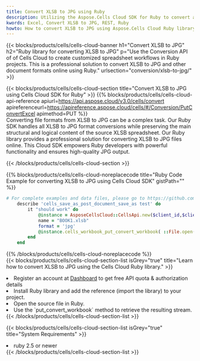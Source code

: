 ```yaml
---
title: Convert XLSB to JPG using Ruby 
description: Utilizing the Aspose.Cells Cloud SDK for Ruby to convert a XLSB format file to a JPG format file. 
kwords: Excel, Convert XLSB to JPG, REST, Ruby
howto: How to convert XLSB to JPG using Aspose.Cells Cloud Ruby library.
---
```



{{< blocks/products/cells/cells-cloud-banner h1="Convert XLSB to JPG" h2="Ruby library for converting XLSB to JPG" p="Use the Conversion API of of Cells Cloud to create customized spreadsheet workflows in Ruby projects. This is a professional solution to convert XLSB to JPG and other document formats online using Ruby." urlsection="conversion/xlsb-to-jpg/" >}}

{{< blocks/products/cells/cells-cloud-section  title="Convert XLSB to JPG using Cells Cloud SDK for Ruby" >}}
{{% blocks/products/cells/cells-cloud-api-reference  apiurl=https://api.aspose.cloud/v3.0/cells/convert  apireferenceurl=https://apireference.aspose.cloud/cells/#/Conversion/PutConvertExcel  apimethod=PUT %}}
<br/>
Converting file formats from XLSB to JPG can be a complex task. Our Ruby SDK handles all XLSB to JPG format conversions while preserving the main structural and logical content of the source XLSB spreadsheet. Our Ruby library provides a professional solution for converting XLSB to JPG files online. This Cloud SDK empowers Ruby developers with powerful functionality and ensures high-quality JPG output.

{{< /blocks/products/cells/cells-cloud-section >}}

{{% blocks/products/cells/cells-cloud-noreplacecode title="Ruby Code Example for converting XLSB to JPG using Cells Cloud SDK" gistPath="" %}}
 
```ruby
# For complete examples and data files, please go to https://github.com/aspose-cells-cloud/aspose-cells-cloud-ruby/
    describe 'cells_save_as_post_document_save_as test' do
        it "should work" do
            @instance = AsposeCellsCloud::CellsApi.new($client_id,$client_secret,"v3.0","https://api.aspose.cloud/")
            name = "BOOK1.xlsb"
            format = 'jpg'
            @instance.cells_workbook_put_convert_workbook( ::File.open(File.expand_path("data/"+name),"r")  {|io| io.read(io.size) },{:format=>format})     
        end
    end
```
 
{{% /blocks/products/cells/cells-cloud-noreplacecode  %}}
<br/>
{{< blocks/products/cells/cells-cloud-section-list isGrey="true"  title="Learn how to convert XLSB to JPG using the Cells Cloud Ruby library." >}}
<li>Register an account at <a href="https://dashboard.aspose.cloud/">Dashboard</a> to get free API quota & authorization details</li>
<li>Install Ruby library and add the reference (import the library) to your project.</li>
<li>Open the source file in Ruby.</li>
<li>Use the `put_convert_workbook` method to retrieve the resulting stream.</li>
{{< /blocks/products/cells/cells-cloud-section-list >}}

{{< blocks/products/cells/cells-cloud-section-list isGrey="true"  title="System Requirements" >}}
<li>ruby 2.5 or newer</li>
{{< /blocks/products/cells/cells-cloud-section-list >}}

